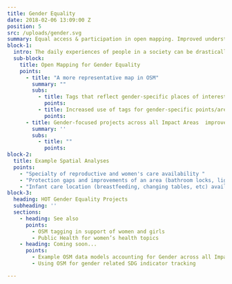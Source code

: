 ```yaml
---
title: Gender Equality
date: 2018-02-06 13:09:00 Z
position: 5
src: /uploads/gender.svg
summary: Equal access & participation in open mapping. Improved understanding and accounting of gendered experiences & issues in all impact areas.
block-1: 
  intro: The daily experiences of people in a society can be drastically different based on their gender identity and gender expression. It’s also clear that the gender of those contributing to OSM affects the information that specifically affects or are more relevant to one gender. Increasing inclusion in mapping and focusing on gender-sensitive tagging can support more equitable outcomes. 
  sub-block: 
    title: Open Mapping for Gender Equality
    points: 
      - title: "A more representative map in OSM"
        summary: ""
        subs: 
          - title: Tags that reflect gender-specific places of interest
            points:
          - title: Increased use of tags for gender-specific points/area (ex. Maternal/child healthcare, safe-spaces, etc.) 
            points:
      - title: Gender-focused projects across all Impact Areas  improve quality of life for all vulnerable populations
        summary: ''
        subs: 
          - title: ""
            points:
block-2: 
  title: Example Spatial Analyses
  points:
    - "Specialty of reproductive and women's care availability "
    - "Protection gaps and improvements of an area (bathroom locks, lighting, etc)"
    - "Infant care location (breastfeeding, changing tables, etc) availability"
block-3:
  heading: HOT Gender Equality Projects
  subheading: ''
  sections: 
    - heading: See also
      points:
        - OSM tagging in support of women and girls
        - Public Health for women’s health topics
    - heading: Coming soon...
      points:
        - Example OSM data models accounting for Gender across all Impact Areas
        - Using OSM for gender related SDG indicator tracking

---
```

